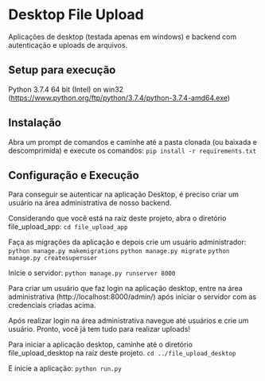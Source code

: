 # Desktop File Upload

Aplicações de desktop (testada apenas em windows) e backend com autenticação e uploads de arquivos.


## Setup para execução

Python 3.7.4 64 bit (Intel) on win32 (https://www.python.org/ftp/python/3.7.4/python-3.7.4-amd64.exe)


## Instalação

Abra um prompt de comandos e caminhe até a pasta clonada (ou baixada e descomprimida) e execute os comandos:
`pip install -r requirements.txt`


## Configuração e Execução

Para conseguir se autenticar na aplicação Desktop, é preciso criar um usuário na área administrativa de nosso backend.

Considerando que você está na raíz deste projeto, abra o diretório file_upload_app:
`cd file_upload_app`

Faça as migrações da aplicação e depois crie um usuário administrador:
`python manage.py makemigrations`
`python manage.py migrate`
`python manage.py createsuperuser`


Inicie o servidor:
`python manage.py runserver 8000` 

Para criar um usuário que faz login na aplicação desktop, entre na área administrativa (http://localhost:8000/admin/) após iniciar o servidor com as credenciais criadas acima.

Após realizar login na área administrativa navegue até usuários e crie um usuário.
Pronto, você já tem tudo para realizar uploads!

Para iniciar a aplicação desktop, caminhe até o diretório file_upload_desktop na raíz deste projeto.
`cd ../file_upload_desktop`

E inicie a aplicação:
`python run.py`

